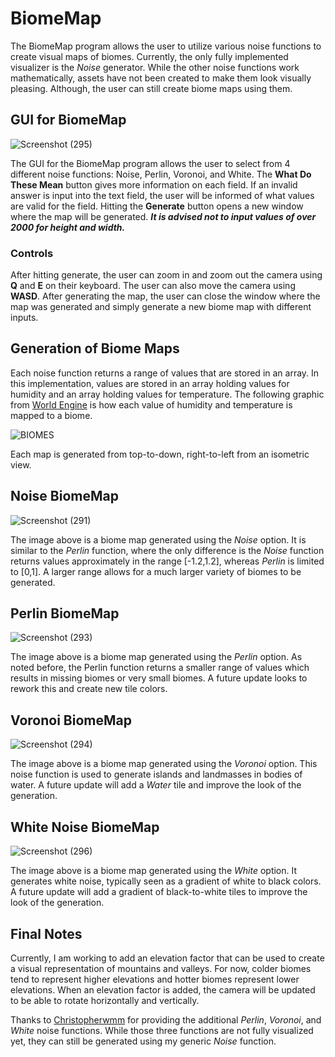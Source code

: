 # BiomeMap

The BiomeMap program allows the user to utilize various noise functions to create visual maps of biomes. Currently, the only fully implemented visualizer is the *Noise* generator. While the other noise functions work mathematically, assets have not been created to make them look visually pleasing. Although, the user can still create biome maps using them. 

## GUI for BiomeMap
![Screenshot (295)](https://github.com/malik-jg/BiomeMap/assets/119100640/b7605eaa-2393-4044-861c-052aa08dee8b)

The GUI for the BiomeMap program allows the user to select from 4 different noise functions: Noise, Perlin, Voronoi, and White. The **What Do These Mean** button gives more information on each field. If an invalid answer is input into the text field, the user will be informed of what values are valid for the field. Hitting the **Generate** button opens a new window where the map will be generated. ***It is advised not to input values of over 2000 for height and width.***

### Controls

After hitting generate, the user can zoom in and zoom out the camera using **Q** and **E** on their keyboard. The user can also move the camera using **WASD**. After generating the map, the user can close the window where the map was generated and simply generate a new biome map with different inputs.


## Generation of Biome Maps

Each noise function returns a range of values that are stored in an array. In this implementation, values are stored in an array holding values for humidity and an array holding values for temperature. The following graphic from [World Engine](https://worldengine.readthedocs.io/en/latest/biomes.html) is how each value of humidity and temperature is mapped to a biome. 


![BIOMES](https://github.com/malik-jg/BiomeMap/assets/119100640/454eff07-69dd-4df9-88a0-36758c3da1ca)

Each map is generated from top-to-down, right-to-left from an isometric view. 

## Noise BiomeMap
![Screenshot (291)](https://github.com/malik-jg/BiomeMap/assets/119100640/01be9ad3-532c-4d0d-a9ef-3f0cc3b8e260)

The image above is a biome map generated using the *Noise* option. It is similar to the *Perlin* function, where the only difference is the *Noise* function returns values approximately in the range [-1.2,1.2], whereas *Perlin* is limited to [0,1]. A larger range allows for a much larger variety of biomes to be generated. 

## Perlin BiomeMap
![Screenshot (293)](https://github.com/malik-jg/BiomeMap/assets/119100640/4d5b132d-7da0-4402-9521-c915a36fd282)

The image above is a biome map generated using the *Perlin* option. As noted before, the Perlin function returns a smaller range of values which results in missing biomes or very small biomes. A future update looks to rework this and create new tile colors.

## Voronoi BiomeMap
![Screenshot (294)](https://github.com/malik-jg/BiomeMap/assets/119100640/3aa65482-9bcf-460b-b9b7-3da355c05bd6)

The image above is a biome map generated using the *Voronoi* option. This noise function is used to generate islands and landmasses in bodies of water. A future update will add a *Water* tile and improve the look of the generation.

## White Noise BiomeMap
![Screenshot (296)](https://github.com/malik-jg/BiomeMap/assets/119100640/9711c94f-9c46-4092-a612-85129d9a2316)

The image above is a biome map generated using the *White* option. It generates white noise, typically seen as a gradient of white to black colors. A future update will add a gradient of black-to-white tiles to improve the look of the generation.

## Final Notes

Currently, I am working to add an elevation factor that can be used to create a visual representation of mountains and valleys. For now, colder biomes tend to represent higher elevations and hotter biomes represent lower elevations. When an elevation factor is added, the camera will be updated to be able to rotate horizontally and vertically. 

Thanks to [Christopherwmm](https://github.com/ChristopherWMM) for providing the additional *Perlin*, *Voronoi*, and *White* noise functions. While those three functions are not fully visualized yet, they can still be generated using my generic *Noise* function.
